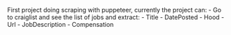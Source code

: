 First project doing scraping with puppeteer, currently the project can:
    - Go to craiglist and see the list of jobs and extract:
    - Title
    - DatePosted
    - Hood
    - Url
    - JobDescription
    - Compensation